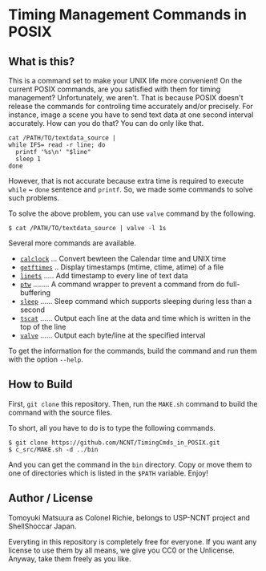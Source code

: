 # Timing Management Commands in POSIX

## What is this?

This is a command set to make your UNIX life more convenient! On the current POSIX commands, are you satisfied with them for timing management? Unfortunately, we aren't. That is because POSIX doesn't release the commands for controling time accurately and/or precisely. For instance, image a scene you have to send text data at one second interval accurately. How can you do that? You can do only like that.

```sh:
cat /PATH/TO/textdata_source |
while IFS= read -r line; do
  printf '%s\n' "$line"
  sleep 1
done
```

However, that is not accurate because extra time is required to execute `while` ~ `done` sentence and `printf`. So, we made some commands to solve such problems.

To solve the above problem, you can use `valve` command by the following.

```sh:
$ cat /PATH/TO/textdata_source | valve -l 1s
```

Several more commands are available.

* [`calclock`](bin/calclock) ... Convert bewteen the Calendar time and UNIX time
* [`getftimes`](c_src/getftimes.c) .. Display timestamps (mtime, ctime, atime) of a file
* [`linets`](c_src/linets.c) ..... Add timestamp to every line of text data
* [`ptw`](c_src/ptw.c) ........ A command wrapper to prevent a command from do full-buffering
* [`sleep`](c_src/sleep.c) ...... Sleep command which supports sleeping during less than a second
* [`tscat`](c_src/tscat.c) ...... Output each line at the data and time which is written in the top of the line
* [`valve`](c_src/valve.c) ...... Output each byte/line at the specified interval

To get the information for the commands, build the command and run them with the option `--help`.

## How to Build

First, `git clone` this repository. Then, run the `MAKE.sh` command to build the command with the source files.

To short, all you have to do is to type the following commands.

```sh:
$ git clone https://github.com/NCNT/TimingCmds_in_POSIX.git
$ c_src/MAKE.sh -d ../bin
```

And you can get the command in the `bin` directory. Copy or move them to one of directories which is listed in the `$PATH` variable.
Enjoy!

## Author / License

Tomoyuki Matsuura as Colonel Richie, belongs to USP-NCNT project and ShellShoccar Japan.

Everyting in this repository is completely free for everyone. If you want any license to use them by all means, we give you CC0 or the Unlicense. Anyway, take them freely as you like.
